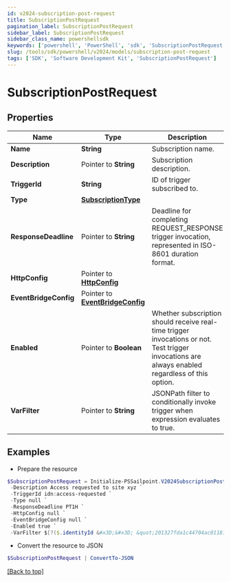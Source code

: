 ```yaml
---
id: v2024-subscription-post-request
title: SubscriptionPostRequest
pagination_label: SubscriptionPostRequest
sidebar_label: SubscriptionPostRequest
sidebar_class_name: powershellsdk
keywords: ['powershell', 'PowerShell', 'sdk', 'SubscriptionPostRequest'] 
slug: /tools/sdk/powershell/v2024/models/subscription-post-request
tags: ['SDK', 'Software Development Kit', 'SubscriptionPostRequest']
---
```



# SubscriptionPostRequest

## Properties

Name | Type | Description | Notes
------------ | ------------- | ------------- | -------------
**Name** |  **String** | Subscription name. | [required]
**Description** |  Pointer to **String** | Subscription description. | [optional] 
**TriggerId** |  **String** | ID of trigger subscribed to. | [required]
**Type** |  [**SubscriptionType**](subscription-type) |  | [required]
**ResponseDeadline** |  Pointer to **String** | Deadline for completing REQUEST_RESPONSE trigger invocation, represented in ISO-8601 duration format. | [optional] [default to "PT1H"]
**HttpConfig** |  Pointer to [**HttpConfig**](http-config) |  | [optional] 
**EventBridgeConfig** |  Pointer to [**EventBridgeConfig**](event-bridge-config) |  | [optional] 
**Enabled** |  Pointer to **Boolean** | Whether subscription should receive real-time trigger invocations or not.  Test trigger invocations are always enabled regardless of this option. | [optional] [default to $true]
**VarFilter** |  Pointer to **String** | JSONPath filter to conditionally invoke trigger when expression evaluates to true. | [optional] 

## Examples

- Prepare the resource
```powershell
$SubscriptionPostRequest = Initialize-PSSailpoint.V2024SubscriptionPostRequest  -Name Access request subscription `
 -Description Access requested to site xyz `
 -TriggerId idn:access-requested `
 -Type null `
 -ResponseDeadline PT1H `
 -HttpConfig null `
 -EventBridgeConfig null `
 -Enabled true `
 -VarFilter $[?($.identityId &#x3D;&#x3D; &quot;201327fda1c44704ac01181e963d463c&quot;)]
```

- Convert the resource to JSON
```powershell
$SubscriptionPostRequest | ConvertTo-JSON
```


[[Back to top]](#) 

